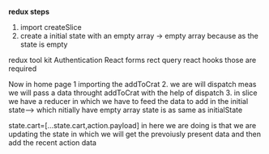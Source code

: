 **redux steps**
1. import createSlice 
2. create a initial state with an empty array -> empty array because as the state is empty  

redux tool kit
Authentication
React forms 
rect query 
react hooks those are required 


Now in home page 
1 importing the addToCrat
2. we are will dispatch meas we will pass a data throught addToCrat with the help of dispatch
3. in slice we have a reducer in which we have to feed the data to add in the initial state--> which nitially have empty array 
state is as same as initialState

state.cart=[...state.cart,action.payload]
in here we are doing is that we are updating the state in which we will get the prevoiusly present data and then add the recent action data 